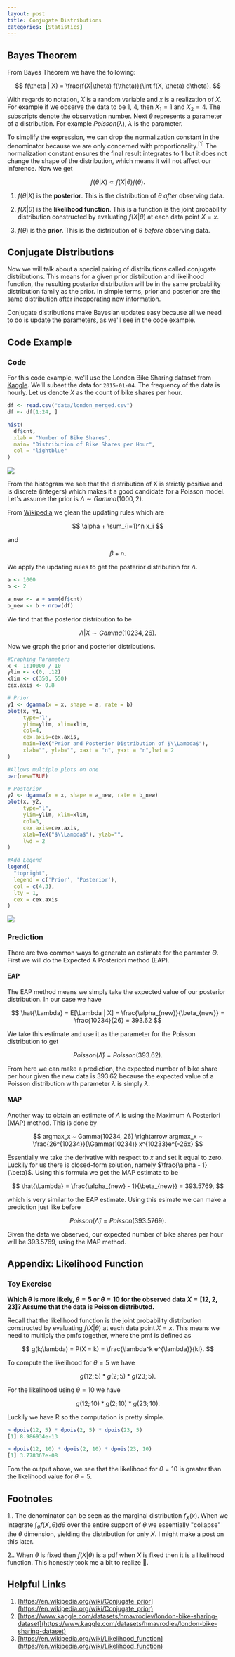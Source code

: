 ```yaml
---
layout: post
title: Conjugate Distributions
categories: [Statistics]
---
```


## Bayes Theorem

From Bayes Theorem we have the following:

$$
f(\theta | X) =  \frac{f(X|\theta) f(\theta)}{\int f(X, \theta) d\theta}.
$$

With regards to notation, $X$ is a random variable and $x$ is a realization of $X$. For example if we observe the data to be 1, 4, then $X_1 = 1$ and $X_2 = 4$. The subscripts denote the observation number. Next $\theta$ represents a parameter of a distribution. For example $Poisson(\lambda)$, $\lambda$ is the parameter.

To simplify the expression, we can drop the normalization constant in the denominator because we are only concerned with proportionality.$\text{}^{[1]}$ The normalization constant ensures the final result integrates to 1 but it does not change the shape of the distribution, which means it will not affect our inference. Now we get 

$$
f(\theta | X) \propto f(X|\theta) f(\theta).
$$

1. $f(\theta \vert X)$ is the **posterior**. This is the distribution of $\theta$ *after* observing data. 

2. $f(X \vert \theta)$ is the **likelihood function**. This is a function is the joint probability distribution constructed by evaluating $f(X \vert \theta)$ at each data point $X=x$. 

3. $f(\theta)$ is the **prior**. This is the distribution of $\theta$ *before* observing data. 

## Conjugate Distributions

Now we will talk about a special pairing of distributions called conjugate distributions. This means for a given prior distribution and likelihood function, the resulting posterior distribution will be in the same probability distribution family as the prior. In simple terms, prior and posterior are the same distribution after incoporating new information.

Conjugate distributions make Bayesian updates easy because all we need to do is update the parameters, as we'll see in the code example.

## Code Example

### Code

For this code example, we'll use the London Bike Sharing dataset from [Kaggle](https://www.kaggle.com/datasets/hmavrodiev/london-bike-sharing-dataset). We'll subset the data for `2015-01-04`. The frequency of the data is hourly. Let us denote $X$ as the count of bike shares per hour.

~~~ r
df <- read.csv("data/london_merged.csv")
df <- df[1:24, ]

hist(
  df$cnt,
  xlab = "Number of Bike Shares",
  main= "Distribution of Bike Shares per Hour",
  col = "lightblue"  
)
~~~

<img src="/assets/img/bike_hist.png">

From the histogram we see that the distribution of X is strictly positive and is discrete (integers) which makes it a good candidate for a Poisson model. Let's assume the prior is $\Lambda \sim Gamma(1000, 2)$. 

From [Wikipedia](https://en.wikipedia.org/wiki/Conjugate_prior) we glean the updating rules which are 

$$
\alpha + \sum_{i=1}^n x_i 
$$

and 

$$
\beta + n.
$$

We apply the updating rules to get the posterior distribution for $\Lambda$.

~~~ r
a <- 1000
b <- 2

a_new <- a + sum(df$cnt)
b_new <- b + nrow(df)
~~~

We find that the posterior distribution to be

$$
\Lambda | X \sim Gamma(10234, 26).
$$

Now we graph the prior and posterior distributions.

~~~ r
#Graphing Parameters
x <- 1:10000 / 10 
ylim <- c(0, .12)
xlim <- c(350, 550)
cex.axis <- 0.8

# Prior
y1 <- dgamma(x = x, shape = a, rate = b)
plot(x, y1, 
     type='l', 
     ylim=ylim, xlim=xlim, 
     col=4, 
     cex.axis=cex.axis, 
     main=TeX("Prior and Posterior Distribution of $\\Lambda$"), 
     xlab="", ylab="", xaxt = "n", yaxt = "n",lwd = 2
)

#Allows multiple plots on one
par(new=TRUE)

# Posterior
y2 <- dgamma(x = x, shape = a_new, rate = b_new)
plot(x, y2, 
     type="l",
     ylim=ylim, xlim=xlim,  
     col=3, 
     cex.axis=cex.axis, 
     xlab=TeX("$\\Lambda$"), ylab="",
     lwd = 2
)

#Add Legend
legend(
  "topright",
  legend = c('Prior', 'Posterior'), 
  col = c(4,3), 
  lty = 1, 
  cex = cex.axis 
)
~~~

<img src="/assets/img/bike_post_prior.png">

### Prediction

There are two common ways to generate an estimate for the paramter $\Theta$. First we will do the Expected A Posteriori method (EAP).

#### EAP

The EAP method means we simply take the expected value of our posterior distribution. In our case we have

$$
\hat{\Lambda} = E[\Lambda | X] = \frac{\alpha_{new}}{\beta_{new}} = \frac{10234}{26} = 393.62
$$

We take this estimate and use it as the parameter for the Poisson distribution to get

$$
Poisson(\hat{\Lambda}) = Poisson(393.62). 
$$

From here we can make a prediction, the expected number of bike share per hour given the new data is 393.62 because the expected value of a Poisson distribution with parameter $\lambda$ is simply $\lambda$.

#### MAP

Another way to obtain an estimate of $\Lambda$ is using the Maximum A Posteriori (MAP) method. This is done by 

$$
argmax_x ~ Gamma(10234, 26) \rightarrow argmax_x ~ \frac{26^{10234}}{\Gamma(10234)} x^{10233}e^{-26x}
$$

Essentially we take the derivative with respect to $x$ and set it equal to zero. Luckily for us there is closed-form solution, namely $\frac{\alpha - 1}{\beta}$. Using this formula we get the MAP estimate to be

$$
\hat{\Lambda} = \frac{\alpha_{new} - 1}{\beta_{new}} = 393.5769,
$$

which is very similar to the EAP estimate. Using this esimate we can make a prediction just like before

$$
Poisson(\hat{\Lambda}) = Poisson(393.5769). 
$$

Given the data we observed, our expected number of bike shares per hour will be 393.5769, using the MAP method.

## Appendix: Likelihood Function

### Toy Exercise

**Which $\theta$ is more likely, $\theta = 5$ or $\theta = 10$ for the observed data $X = [12, 2, 23]$? Assume that the data is Poisson distributed.**

Recall that the likelihood function is the joint probability distribution constructed by evaluating $f(X \vert \theta)$ at each data point $X=x$. This means we need to multiply the pmfs together, where the pmf is defined as

$$
g(k;\lambda) = P(X = k) =  \frac{\lambda^k e^{\lambda}}{k!}.
$$

To compute the likelihood for $\theta = 5$ we have

$$
g(12;5) * g(2;5) * g(23;5).
$$

For the likelihood using $\theta = 10$ we have

$$
g(12;10) * g(2;10) * g(23;10).
$$

Luckily we have R so the computation is pretty simple.

~~~ r
> dpois(12, 5) * dpois(2, 5) * dpois(23, 5) 
[1] 8.986934e-13

> dpois(12, 10) * dpois(2, 10) * dpois(23, 10)
[1] 3.778367e-08
~~~

Fom the output above, we see that the likelihood for $\theta = 10$ is greater than the likelihood value for $\theta = 5$. 


## Footnotes
1.. The denominator can be seen as the marginal distribution $f_X(x)$. When we integrate $\int_{\theta} f(X, \theta) d\theta$ over the entire support of $\theta$ we essentially "collapse" the $\theta$ dimension, yielding the distribution for only $X$. I might make a post on this later.

2.. When $\theta$ is fixed then $f(X \vert \theta)$ is a pdf when $X$ is fixed then it is a likelihood function. This honestly took me a bit to realize 🫠.

## Helpful Links
1. [https://en.wikipedia.org/wiki/Conjugate_prior](https://en.wikipedia.org/wiki/Conjugate_prior)
2. [https://www.kaggle.com/datasets/hmavrodiev/london-bike-sharing-dataset](https://www.kaggle.com/datasets/hmavrodiev/london-bike-sharing-dataset)
3. [https://en.wikipedia.org/wiki/Likelihood_function](https://en.wikipedia.org/wiki/Likelihood_function)
